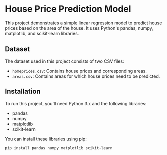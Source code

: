 # House Price Prediction Model

This project demonstrates a simple linear regression model to predict house prices based on the area of the house. It uses Python's pandas, numpy, matplotlib, and scikit-learn libraries.

## Dataset

The dataset used in this project consists of two CSV files:
- `homeprices.csv`: Contains house prices and corresponding areas.
- `areas.csv`: Contains areas for which house prices need to be predicted.

## Installation

To run this project, you'll need Python 3.x and the following libraries:
- pandas
- numpy
- matplotlib
- scikit-learn

You can install these libraries using pip:

```bash
pip install pandas numpy matplotlib scikit-learn
